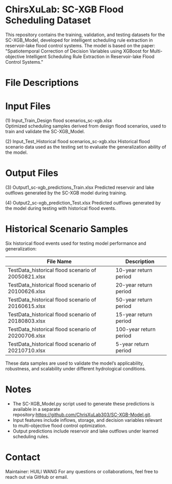 # ChirsXuLab: SC-XGB Flood Scheduling Dataset

This repository contains the training, validation, and testing datasets for the SC-XGB_Model, developed for intelligent 
scheduling rule extraction in reservoir-lake flood control systems. 
The model is based on the paper:
"Spatiotemporal Correction of Decision Variables using XGBoost for Multi-objective Intelligent Scheduling Rule Extraction in Reservoir-lake Flood Control Systems."

# File Descriptions
# Input Files

(1) Input_Train_Design flood scenarios_sc-xgb.xlsx  
  Optimized scheduling samples derived from design flood scenarios, used to train and validate the SC-XGB_Model.

(2) Input_Test_Historical flood scenarios_sc-xgb.xlsx
  Historical flood scenario data used as the testing set to evaluate the generalization ability of the model.

# Output Files

(3) Output1_sc-xgb_predictions_Train.xlsx
  Predicted reservoir and lake outflows generated by the SC-XGB model during training.

(4) Output2_sc-xgb_prediction_Test.xlsx
  Predicted outflows generated by the model during testing with historical flood events.

# Historical Scenario Samples

Six historical flood events used for testing model performance and generalization:

| File Name                                                      | Description              |
|---------------------------------------------------------------|--------------------------|
| TestData_historical flood scenario of 20050821.xlsx           | 10-year return period    |
| TestData_historical flood scenario of 20100626.xlsx           | 20-year return period    |
| TestData_historical flood scenario of 20160615.xlsx           | 50-year return period    |
| TestData_historical flood scenario of 20180803.xlsx           | 15-year return period    |
| TestData_historical flood scenario of 20200706.xlsx           | 100-year return period   |
| TestData_historical flood scenario of 20210710.xlsx           | 5-year return period     |

 These data samples are used to validate the model’s applicability, robustness, and scalability under different hydrological conditions.

# Notes

- The SC-XGB_Model.py script used to generate these predictions is available in a separate repository:https://github.com/ChrisXuLab303/SC-XGB-Model.git.
- Input features include inflows, storage, and decision variables relevant to multi-objective flood control optimization.
- Output predictions include reservoir and lake outflows under learned scheduling rules.

# Contact

Maintainer: HUILI WANG 
For any questions or collaborations, feel free to reach out via GitHub or email.

